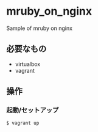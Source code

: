 # mruby_on_nginx
Sample of mruby on nginx

## 必要なもの
- virtualbox
- vagrant

## 操作
### 起動/セットアップ

```
$ vagrant up
```


